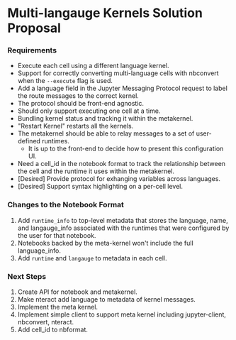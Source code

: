 # Multi-langauge Kernels Solution Proposal

### Requirements

- Execute each cell using a different language kernel.
- Support for correctly converting multi-language cells with nbconvert when the `--execute` flag is used.
- Add a language field in the Jupyter Messaging Protocol request to label the route messages to the correct kernel.
- The protocol should be front-end agnostic.
- Should only support executing one cell at a time.
- Bundling kernel status and tracking it within the metakernel.
- "Restart Kernel" restarts all the kernels.
- The metakernel should be able to relay messages to a set of user-defined runtimes.
  - It is up to the front-end to decide how to present this configuration UI.
- Need a cell_id in the notebook format to track the relationship between the cell and the runtime it uses within the metakernel.
- [Desired] Provide protocol for exhanging variables across languages.
- [Desired] Support syntax highlighting on a per-cell level.

### Changes to the Notebook Format

1. Add `runtime_info` to top-level metadata that stores the language, name, and langauge_info associated with the runtimes that were configured by the user for that notebook.
2. Notebooks backed by the meta-kernel won't include the full language_info.
3. Add `runtime` and `langauge` to metadata in each cell.

### Next Steps

1. Create API for notebook and metakernel.
2. Make nteract add language to metadata of kernel messages.
3. Implement the meta kernel.
4. Implement simple client to support meta kernel including jupyter-client, nbconvert, nteract.
5. Add cell_id to nbformat.